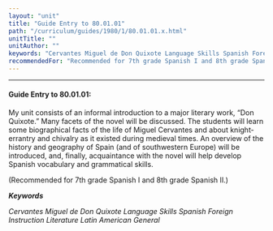 ```yaml
---
layout: "unit"
title: "Guide Entry to 80.01.01"
path: "/curriculum/guides/1980/1/80.01.01.x.html"
unitTitle: ""
unitAuthor: ""
keywords: "Cervantes Miguel de Don Quixote Language Skills Spanish Foreign Instruction Literature Latin American General"
recommendedFor: "Recommended for 7th grade Spanish I and 8th grade Spanish II."
---
```

<body>
<hr/>
 <h4>
  Guide Entry to 80.01.01:
 </h4>
 My unit consists of an informal introduction to a major literary work, “Don Quixote.”  Many facets of the novel will be discussed.  The students will learn some biographical facts of the life of Miguel Cervantes and about knight-errantry and chivalry as it existed during medieval times.  An overview of the history and geography of Spain (and of southwestern Europe) will be introduced, and, finally, acquaintance with the novel will help develop Spanish vocabulary and grammatical skills.
 <p>
  (Recommended for 7th grade Spanish I and 8th grade Spanish II.)
 </p>
<p>
  <b>
   <i>
    Keywords
   </i>
  </b>
  <br/>
 </p>
 <p>
  <i>
   Cervantes Miguel de Don Quixote Language Skills Spanish Foreign Instruction Literature Latin American General
  </i>
 </p>

</body>